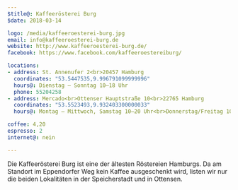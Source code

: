 ```yaml
---
$title@: Kaffeerösterei Burg
$date: 2018-03-14

logo: /media/kaffeeroesterei-burg.jpg
email: info@kaffeeroesterei-burg.de
website: http://www.kaffeeroesterei-burg.de/
facebook: https://www.facebook.com/kaffeeroestereiburg/

locations:
- address: St. Annenufer 2<br>20457 Hamburg
  coordinates: "53.5447535,9.996791099999996"
  hours@: Dienstag – Sonntag 10–18 Uhr
  phone: 55204258
- address: Mercado<br>Ottenser Hauptstraße 10<br>22765 Hamburg
  coordinates: "53.5523493,9.932403300000033"
  hours@: Montag – Mittwoch, Samstag 10–20 Uhr<br>Donnerstag/Freitag 10–21 Uhr

coffee: 4,20
espresso: 2
internet@: nein

---
```

Die Kaffeerösterei Burg ist eine der ältesten Röstereien Hamburgs. Da am Standort im Eppendorfer Weg kein Kaffee ausgeschenkt wird, listen wir nur die beiden Lokalitäten in der Speicherstadt und in Ottensen. 